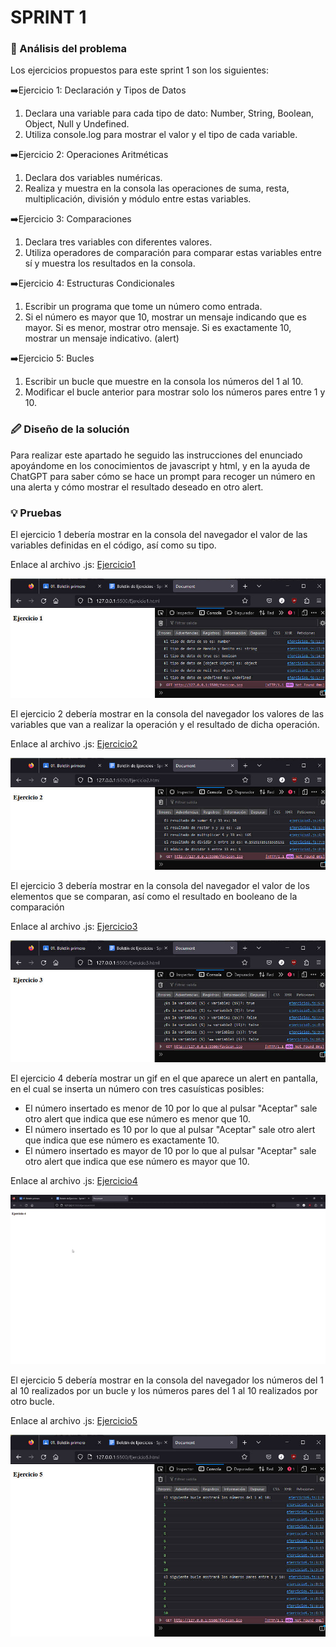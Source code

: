 # SPRINT 1

### 🔎 Análisis del problema
Los ejercicios propuestos para este sprint 1 son los siguientes:

➡️Ejercicio 1: Declaración y Tipos de Datos
1. Declara una variable para cada tipo de dato: Number, String, Boolean, Object, Null y Undefined.
2. Utiliza console.log para mostrar el valor y el tipo de cada variable.

➡️Ejercicio 2: Operaciones Aritméticas

1. Declara dos variables numéricas.
2. Realiza y muestra en la consola las operaciones de suma, resta, multiplicación, división y módulo entre estas variables.

➡️Ejercicio 3: Comparaciones

1. Declara tres variables con diferentes valores.
2. Utiliza operadores de comparación para comparar estas variables entre sí y muestra los resultados en la consola.

➡️Ejercicio 4: Estructuras Condicionales

1. Escribir un programa que tome un número como entrada.
2. Si el número es mayor que 10, mostrar un mensaje indicando que es mayor. Si es menor, mostrar otro mensaje. Si es exactamente 10, mostrar un mensaje indicativo. (alert)

➡️Ejercicio 5: Bucles
1. Escribir un bucle que muestre en la consola los números del 1 al 10.
2. Modificar el bucle anterior para mostrar solo los números pares entre 1 y 10.


### 🖉 Diseño de la solución
Para realizar este apartado he seguido las instrucciones del enunciado apoyándome en los conocimientos de javascript y html, y en la ayuda de ChatGPT para saber cómo se hace un prompt para recoger un número en una alerta y cómo mostrar el resultado deseado en otro alert.


### 💡 Pruebas
El ejercicio 1 debería mostrar en la consola del navegador el valor de las variables definidas en el código, así como su tipo.

Enlace al archivo .js: [Ejercicio1](./Ejercicio1.js)

![Ejercicio1](./imgs/ej1.jpg)

El ejercicio 2 debería mostrar en la consola del navegador los valores de las variables que van a realizar la operación y el resultado de dicha operación.

Enlace al archivo .js: [Ejercicio2](./Ejercicio2.js)

![Ejercicio2](./imgs/ej2.jpg)

El ejercicio 3 debería mostrar en la consola del navegador el valor de los elementos que se comparan, así como el resultado en booleano de la comparación

Enlace al archivo .js: [Ejercicio3](./Ejercicio3.js)

![Ejercicio3](./imgs/ej3.jpg)

El ejercicio 4 debería mostrar un gif en el que aparece un alert en pantalla, en el cual se inserta un número con tres casuísticas posibles:
- El número insertado es menor de 10 por lo que al pulsar "Aceptar" sale otro alert que indica que ese número es menor que 10.
- El número insertado es 10 por lo que al pulsar "Aceptar" sale otro alert que indica que ese número es exactamente 10.
- El número insertado es mayor de 10 por lo que al pulsar "Aceptar" sale otro alert que indica que ese número es mayor que 10.

Enlace al archivo .js: [Ejercicio4](./Ejercicio4.js)

![Ejercicio4](./imgs/ej4.gif)

El ejercicio 5 debería mostrar en la consola del navegador los números del 1 al 10 realizados por un bucle y los números pares del 1 al 10 realizados por otro bucle.

Enlace al archivo .js: [Ejercicio5](./ejercicio5.js)

![Ejercicio5](./imgs/ej5.jpg)